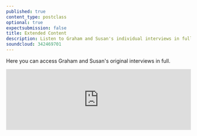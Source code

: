 ```yaml
---
published: true
content_type: postclass
optional: true
expectsubmission: false
title: Extended Content
description: Listen to Graham and Susan's individual interviews in full.
soundcloud: 342469701
---
```

Here you can access Graham and Susan's original interviews in full.

<iframe width="100%" height="166" scrolling="no" frameborder="no" src="https://w.soundcloud.com/player/?url=https%3A//api.soundcloud.com/tracks/342491632%3Fsecret_token%3Ds-lhP61&amp;color=%23ff5500&amp;auto_play=false&amp;hide_related=false&amp;show_comments=true&amp;show_user=true&amp;show_reposts=false"></iframe>
